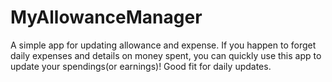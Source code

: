 # MyAllowanceManager
A simple app for updating allowance and expense. If you happen to forget daily expenses and details on money spent, you can quickly use this app to update your spendings(or earnings)! Good fit for daily updates. 
